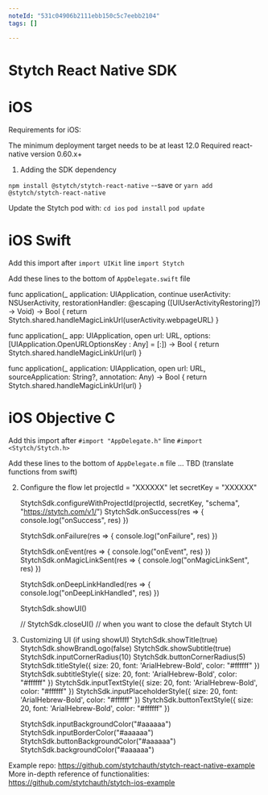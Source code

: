 ```yaml
---
noteId: "531c04906b2111ebb150c5c7eebb2104"
tags: []

---
```


# Stytch React Native SDK

# iOS
Requirements for iOS:

The minimum deployment target needs to be at least 12.0
Required react-native version 0.60.x+

1. Adding the SDK dependency

`npm install @stytch/stytch-react-native` --save or 
`yarn add @stytch/stytch-react-native`

Update the Stytch pod with:
`cd ios`
`pod install`
`pod update`

# iOS Swift
Add this import after `import UIKit` line
`import Stytch`

Add these lines to the bottom of `AppDelegate.swift` file

func application(_ application: UIApplication, continue userActivity: NSUserActivity, restorationHandler: @escaping ([UIUserActivityRestoring]?) -> Void) -> Bool {
        return Stytch.shared.handleMagicLinkUrl(userActivity.webpageURL)
    }

func application(_ app: UIApplication, open url: URL, options: [UIApplication.OpenURLOptionsKey : Any] = [:]) -> Bool {
    return Stytch.shared.handleMagicLinkUrl(url)
}

func application(_ application: UIApplication, open url: URL, sourceApplication: String?, annotation: Any) -> Bool {
    return Stytch.shared.handleMagicLinkUrl(url)
}

# iOS Objective C
Add this import after `#import "AppDelegate.h"` line
`#import <Stytch/Stytch.h>`

Add these lines to the bottom of `AppDelegate.m` file
... TBD (translate functions from swift)

2. Configure the flow
    let projectId = "XXXXXX"
    let secretKey = "XXXXXX"

    StytchSdk.configureWithProjectId(projectId, secretKey, "schema", "https://stytch.com/v1/")
    StytchSdk.onSuccess(res => {
        console.log("onSuccess", res)
    })

    StytchSdk.onFailure(res => {
        console.log("onFailure", res)
    })

    StytchSdk.onEvent(res => {
        console.log("onEvent", res)
    })
    StytchSdk.onMagicLinkSent(res => {
        console.log("onMagicLinkSent", res)
    })

    StytchSdk.onDeepLinkHandled(res => {
        console.log("onDeepLinkHandled", res)
    })

    StytchSdk.showUI()

    // StytchSdk.closeUI() // when you want to close the default Stytch UI

3. Customizing UI (if using showUI)
    StytchSdk.showTitle(true)
    StytchSdk.showBrandLogo(false)
    StytchSdk.showSubtitle(true)
    StytchSdk.inputCornerRadius(10)
    StytchSdk.buttonCornerRadius(5)
    StytchSdk.titleStyle({ size: 20, font: 'ArialHebrew-Bold', color: "#ffffff" })
    StytchSdk.subtitleStyle({ size: 20, font: 'ArialHebrew-Bold', color: "#ffffff" })
    StytchSdk.inputTextStyle({ size: 20, font: 'ArialHebrew-Bold', color: "#ffffff" })
    StytchSdk.inputPlaceholderStyle({ size: 20, font: 'ArialHebrew-Bold', color: "#ffffff" })
    StytchSdk.buttonTextStyle({ size: 20, font: 'ArialHebrew-Bold', color: "#ffffff" })

    StytchSdk.inputBackgroundColor("#aaaaaa")
    StytchSdk.inputBorderColor("#aaaaaa")
    StytchSdk.buttonBackgroundColor("#aaaaaa")
    StytchSdk.backgroundColor("#aaaaaa")

Example repo: https://github.com/stytchauth/stytch-react-native-example
More in-depth reference of functionalities: https://github.com/stytchauth/stytch-ios-example
